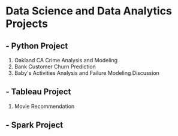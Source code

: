 # Data Science and Data Analytics Projects

## - **Python Project** ##
1. Oakland CA Crime Analysis and Modeling
2. Bank Customer Churn Prediction
3. Baby's Activities Analysis and Failure Modeling Discussion

## - **Tableau Project** ##
1. Movie Recommendation

## - **Spark Project** ##


